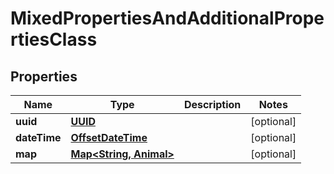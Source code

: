 # MixedPropertiesAndAdditionalPropertiesClass

## Properties
Name | Type | Description | Notes
------------ | ------------- | ------------- | -------------
**uuid** | [**UUID**](UUID.md) |  |  [optional]
**dateTime** | [**OffsetDateTime**](OffsetDateTime.md) |  |  [optional]
**map** | [**Map&lt;String, Animal&gt;**](Animal.md) |  |  [optional]

